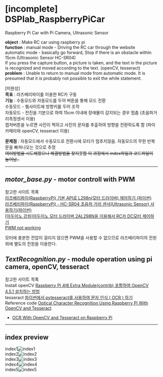 # [incomplete] DSPlab_RaspberryPiCar
Raspberry Pi Car with Pi Camera, Ultrasonic Sensor
  
**object** : Make RC car using raspberry pi  
**function** : manual mode - Driving the RC car through the website  
               automatic mode - basically go forward, Stop if there is an obstacle within 15cm (Ultrasonic Sensor HC-SR04)  
               If you press the capture button, a picture is taken, and the text in the picture is recognized and moved according to the text. (openCV, tesseract)
**problem** : Unable to return to manual mode from automatic mode. It is presumed that it is probably not possible to exit the while statement.
  
[미완성]  
  **목표** : 라즈베리파이를 이용한 RC카 구동  
  **기능** : 수동모드와 자동모드를 두어 버튼을 통해 모드 전환  
  수동모드 - 웹사이트에 방향키를 두어 조작  
  자동모드 - 전진을 기본으로 하여 15cm 이내에 장애물이 감지되는 경우 멈춤 (초음파거리측정센서 이용)  
  캡처버튼을 누르면 사진이 찍히고 사진의 문자를 추출하여 방향을 전환하도록 함 (파이카메라와 openCV, tesseract 이용)  

**문제점** : 자동모드에서 수동모드로 전환시에 모터가 멈추지않음. 자동모드의 무한 반복문을 빠져나오는 것으로 추정  
~~여러방법을 시도해봤으나 해결방법을 찾지못함 이 과정에서 index파일과 코드파일이 늘어남..~~
___

## *motor_base.py* - motor controll with PWM  
참고한 사이트 목록  
[라즈베리파이(RaspberryPi) 기본 API로 L298n(모터 드라이버) 제어하기 (파이썬)](https://m.blog.naver.com/chandong83/221156273595)  
[라즈베리파이(RaspberryPi) - HC-SR04 초음파 거리 센서(Ultrasonic Sensor) 사용하기(파이썬)](https://blog.naver.com/PostView.nhn?blogId=chandong83&logNo=221155355360&redirect=Dlog&widgetTypeCall=true&directAccess=false)  
[[아두이노 강좌]아두이노 모터 드라이버 2AL298N을 이용해서 RC카 DC모터 제어하기](https://m.blog.naver.com/PostView.naver?isHttpsRedirect=true&blogId=eduino&logNo=221030701469)  
[PWM not working](https://forum.arduino.cc/t/problem-with-arduino-l298n-and-pwm/441746/2)  

모터에 충분한 전압이 걸리지 않으면 PWM을 사용할 수 없으므로 라즈베리파이의 전원외에 별도의 전원을 이용한다.

## *TextRecognition.py* - module operation using pi camera, openCV, tesseract
참고한 사이트 목록  
Install openCV [Raspberry Pi 4에 Extra Module(contrib) 포함하여 OpenCV 4.5.1 설치하는 방법](https://webnautes.tistory.com/916?category=752101)  
tesseract [파이썬에서 pytesseract를 사용하여 문자 인식 ( OCR ) 하기](https://webnautes.tistory.com/947?category=760410)  
Reference code [Optical Character Recognition Using Raspberry Pi With OpenCV and Tesseract](https://maker.pro/raspberry-pi/tutorial/optical-character-recognizer-using-raspberry-pi-with-opencv-and-tesseract)  
+ [OCR With OpenCV and Tesseract on Raspberry Pi](https://www.youtube.com/watch?v=efHYZ-Fcfmw)  

___

## index preview
  
  
index1![index1](https://user-images.githubusercontent.com/100012844/160237169-e3f72326-a2b9-4973-b118-eaa0d8cb86cf.png)  
index2![index2](https://user-images.githubusercontent.com/100012844/160237180-368c203a-0f67-4c87-aaaa-8c82cc28885d.png)  
index3![index3](https://user-images.githubusercontent.com/100012844/160237194-6b258e95-88e8-49b7-a07b-a16d6b3f9089.png)  
index4![index4](https://user-images.githubusercontent.com/100012844/160237203-58a46880-c086-4fe6-a08f-c82a284227d3.png)  
index5![index5](https://user-images.githubusercontent.com/100012844/160237206-9c1103c4-4904-4027-b3c7-4caa9d291c2b.png)  







